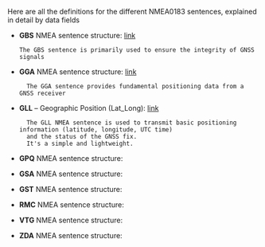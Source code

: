 
Here are all the definitions for the different NMEA0183 sentences, explained in detail by data fields

- **GBS** NMEA sentence structure: [link](https://github.com/MicroControleurMonde/RP2040_GPS_NMEA/blob/main/NMEA_sentences_definitions/GBS%20NMEA%20sentence%20structure.txt)

      The GBS sentence is primarily used to ensure the integrity of GNSS signals
  
- **GGA** NMEA sentence structure: [link](https://github.com/MicroControleurMonde/RP2040_GPS_NMEA/blob/main/NMEA_sentences_definitions/GGA%20NMEA%20sentence%20structure.txt)

        The GGA sentence provides fundamental positioning data from a GNSS receiver

- **GLL** – Geographic Position (Lat_Long): [link](https://github.com/MicroControleurMonde/RP2040_GPS_NMEA/blob/main/NMEA_sentences_definitions/GLL%20%E2%80%93%20Geographic%20Position%20(Lat_Long).txt)
  
        The GLL NMEA sentence is used to transmit basic positioning information (latitude, longitude, UTC time)
        and the status of the GNSS fix.
        It's a simple and lightweight.
  
- **GPQ**  NMEA sentence structure:
- **GSA** NMEA sentence structure:
- **GST** NMEA sentence structure:
- **RMC** NMEA sentence structure:
- **VTG** NMEA sentence structure:
- **ZDA** NMEA sentence structure:
